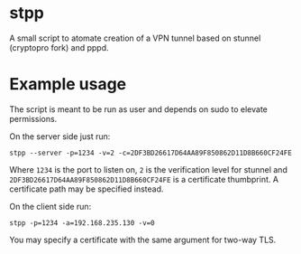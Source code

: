 # stpp
A small script to atomate creation of a VPN tunnel based on stunnel (cryptopro fork) and pppd.

# Example usage
The script is meant to be run as user and depends on sudo to elevate permissions.

On the server side just run:

`stpp --server -p=1234 -v=2 -c=2DF3BD26617D64AA89F850862D11D8B660CF24FE`

Where `1234` is the port to listen on, `2` is the verification level for stunnel and `2DF3BD26617D64AA89F850862D11D8B660CF24FE` is a certificate thumbprint. A certificate path may be specified instead.

On the client side run:

`stpp -p=1234 -a=192.168.235.130 -v=0`

You may specify a certificate with the same argument for two-way TLS.

